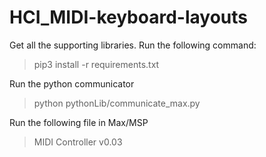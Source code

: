 # HCI_MIDI-keyboard-layouts
 
Get all the supporting libraries. Run the following command:
> pip3 install -r requirements.txt

Run the python communicator 
> python pythonLib/communicate_max.py

Run the following file in Max/MSP
> MIDI Controller v0.03